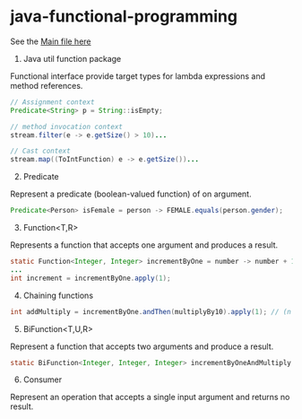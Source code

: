 # java-functional-programming

See the [Main file here](https://github.com/FrankSiret/java-functional-programming/blob/master/src/fp/Main.java) 

1. Java util function package

Functional interface provide target types for lambda expressions and method references.

```java
// Assignment context
Predicate<String> p = String::isEmpty;

// method invocation context
stream.filter(e -> e.getSize() > 10)...

// Cast context
stream.map((ToIntFunction) e -> e.getSize())...
```

2. Predicate<T>

Represent a predicate (boolean-valued function) of on argument.

```java
Predicate<Person> isFemale = person -> FEMALE.equals(person.gender);
```

3. Function<T,R>

Represents a function that accepts one argument and produces a result.

```java
static Function<Integer, Integer> incrementByOne = number -> number + 1;
...
int increment = incrementByOne.apply(1);
```

4. Chaining functions

```java
int addMultiply = incrementByOne.andThen(multiplyBy10).apply(1); // (n + 1) * 10
```

5. BiFunction<T,U,R>

Represent a function that accepts two arguments and produce a result.

```java
static BiFunction<Integer, Integer, Integer> incrementByOneAndMultiply = (number, multiplyBy) -> (number + 1) * multiplyBy;
```

6. Consumer<T>

Represent an operation that accepts a single input argument and returns no result.

```java

```